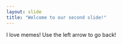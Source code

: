 ```yaml
---
layout: slide
title: "Welcome to our second slide!"
---
```

I love memes!
Use the left arrow to go back!

